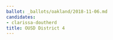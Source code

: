 ```yaml
---
ballot: _ballots/oakland/2018-11-06.md
candidates:
- clarissa-doutherd
title: OUSD District 4
---
```

